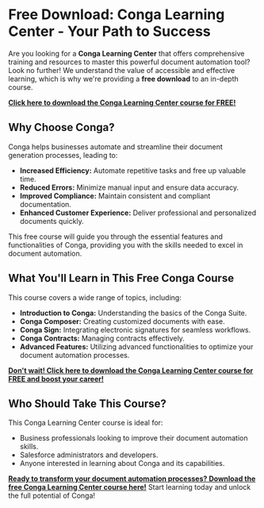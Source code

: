 # Free Download: Conga Learning Center - Your Path to Success

Are you looking for a **Conga Learning Center** that offers comprehensive training and resources to master this powerful document automation tool? Look no further! We understand the value of accessible and effective learning, which is why we're providing a **free download** to an in-depth course.

[**Click here to download the Conga Learning Center course for FREE!**](https://udemywork.com/conga-learning-center)

## Why Choose Conga?

Conga helps businesses automate and streamline their document generation processes, leading to:

*   **Increased Efficiency:** Automate repetitive tasks and free up valuable time.
*   **Reduced Errors:** Minimize manual input and ensure data accuracy.
*   **Improved Compliance:** Maintain consistent and compliant documentation.
*   **Enhanced Customer Experience:** Deliver professional and personalized documents quickly.

This free course will guide you through the essential features and functionalities of Conga, providing you with the skills needed to excel in document automation.

## What You'll Learn in This Free Conga Course

This course covers a wide range of topics, including:

*   **Introduction to Conga:** Understanding the basics of the Conga Suite.
*   **Conga Composer:** Creating customized documents with ease.
*   **Conga Sign:** Integrating electronic signatures for seamless workflows.
*   **Conga Contracts:** Managing contracts effectively.
*   **Advanced Features:** Utilizing advanced functionalities to optimize your document automation processes.

[**Don't wait! Click here to download the Conga Learning Center course for FREE and boost your career!**](https://udemywork.com/conga-learning-center)

## Who Should Take This Course?

This Conga Learning Center course is ideal for:

*   Business professionals looking to improve their document automation skills.
*   Salesforce administrators and developers.
*   Anyone interested in learning about Conga and its capabilities.

[**Ready to transform your document automation processes? Download the free Conga Learning Center course here!**](https://udemywork.com/conga-learning-center) Start learning today and unlock the full potential of Conga!
